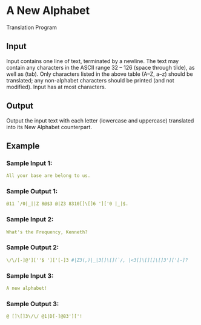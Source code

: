 # A New Alphabet
Translation Program

## Input
Input contains one line of text, terminated by a newline. The text may contain any characters in the ASCII range 32 – 126 (space through tilde), as well as (tab). Only characters listed in the above table (A–Z, a–z) should be translated; any non-alphabet characters should be printed (and not modified). Input has at most characters.

## Output
Output the input text with each letter (lowercase and uppercase) translated into its New Alphabet counterpart.


## Example
### Sample Input 1:
```yaml
All your base are belong to us.
```

### Sample Output 1:
```yaml
@11 `/0|_||Z 8@$3 @|Z3 8310[]\[]6 ']['0 |_|$.
```


### Sample Input 2:
```yaml
What's the Frequency, Kenneth?
```

### Sample Output 2:
```yaml
\/\/[-]@'][''$ ']['[-]3 #|Z3(,)|_|3[]\[](`/, |<3[]\[][]\[]3']['[-]?
```


### Sample Input 3:
```yaml
A new alphabet!
```

### Sample Output 3:
```yaml
@ []\[]3\/\/ @1|D[-]@83']['!
```

